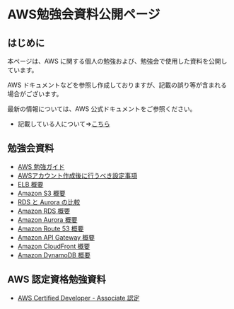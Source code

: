 # AWS勉強会資料公開ページ

## はじめに

本ページは、AWS に関する個人の勉強および、勉強会で使用した資料を公開しています。

AWS ドキュメントなどを参照し作成しておりますが、記載の誤り等が含まれる場合がございます。

最新の情報については、AWS 公式ドキュメントをご参照ください。

* 記載している人について⇒[こちら](https://ishiharatma.github.io/resume/)

## 勉強会資料

- <a href="./aws-study-guide/index.html" target="_blank">AWS 勉強ガイド</a>
- <a href="./aws-account-Initial-setting/index.html" target="_blank">AWSアカウント作成後に行うべき設定事項</a>
- <a href="./elb-overview/index.html" target="_blank">ELB 概要</a>
- <a href="./s3-overview/index.html" target="_blank">Amazon S3 概要</a>
- <a href="./rds-aurora-overview/index.html" target="_blank">RDS と Aurora の比較</a>
- <a href="./rds-overview/index.html" target="_blank">Amazon RDS 概要</a>
- <a href="./aurora-overview/index.html" target="_blank">Amazon Aurora 概要</a>
- <a href="./route53-overview/index.html" target="_blank">Amazon Route 53 概要</a>
- <a href="./apigw-overview/index.html" target="_blank">Amazon API Gateway 概要</a>
- <a href="./cloudfront-overview/index.html" target="_blank">Amazon CloudFront 概要</a>
- <a href="./dynamodb-overview/index.html" target="_blank">Amazon DynamoDB 概要</a>

## AWS 認定資格勉強資料

- <a href="./aws-certified-dva-keyword/index.html" target="_blank">AWS Certified Developer - Associate 認定</a>